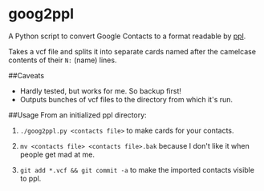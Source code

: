 goog2ppl
========

A Python script to convert Google Contacts to a format readable by [ppl](http://ppladdressbook.org/).

Takes a vcf file and splits it into separate cards named after the
camelcase contents of their `N:` (name) lines. 

##Caveats
* Hardly tested, but works for me. So backup first!
* Outputs bunches of vcf files to the directory from which it's run.

##Usage
From an initialized ppl directory:

1. `./goog2ppl.py <contacts file>` to make cards for your contacts.

2. `mv <contacts file> <contacts file>.bak` because I don't like it when people
get mad at me.

3. `git add *.vcf && git commit -a` to make the imported contacts visible
to ppl.
